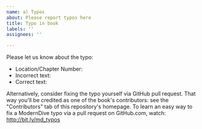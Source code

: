 ```yaml
---
name: a) Typos
about: Please report typos here
title: Typo in book
labels: ''
assignees: ''

---
```


Please let us know about the typo:

* Location/Chapter Number: 
* Incorrect text: 
* Correct text: 

Alternatively, consider fixing the typo yourself via GitHub pull request. That way you'll be credited as one of the book's contributors: see the "Contributors" tab of this repository's homepage. To learn an easy way to fix a ModernDive typo via a pull request on GitHub.com, watch: http://bit.ly/md_typos
